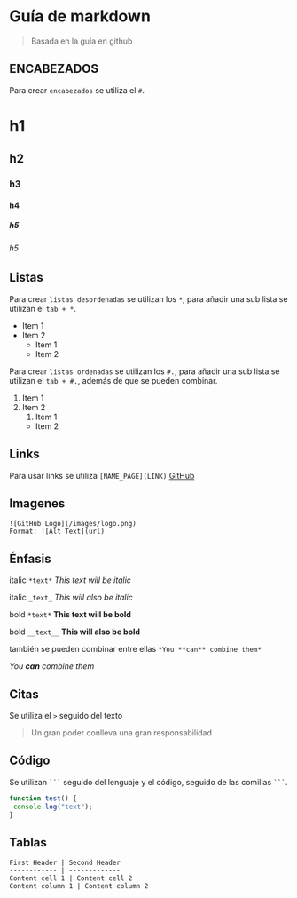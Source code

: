 # Guía de markdown
> Basada en la guía en github


## ENCABEZADOS
Para crear `encabezados` se utiliza el `#`.

# h1
## h2
### h3
#### h4
##### h5
###### h5

## Listas
Para crear `listas desordenadas` se utilizan los `*`, para añadir una sub lista se utilizan el `tab + *`.
* Item 1
* Item 2
    * Item 1
    * Item 2

Para crear `listas ordenadas` se utilizan los `#.`, para añadir una sub lista se utilizan el `tab + #.`, además de que se pueden combinar.
1. Item 1
2. Item 2
    1. Item 1
    * Item 2

## Links
Para usar links se utiliza `[NAME_PAGE](LINK)`
[GitHub](http://github.com)

## Imagenes
```
![GitHub Logo](/images/logo.png)
Format: ![Alt Text](url)
```

## Énfasis
italic `*text*`
*This text will be italic*

italic `_text_`
_This will also be italic_

bold `*text*`
**This text will be bold**

bold `__text__`
__This will also be bold__

también se pueden combinar entre ellas `*You **can** combine them*`

*You **can** combine them*

## Citas
Se utiliza el `>` seguido del texto
> Un gran poder conlleva una gran responsabilidad

## Código
Se utilizan ` ``` ` seguido del lenguaje y el código, seguido de las comillas  ` ``` `.
```javascript
function test() {
 console.log("text");
}
```

## Tablas
```
First Header | Second Header
------------ | -------------
Content cell 1 | Content cell 2
Content column 1 | Content column 2

```
